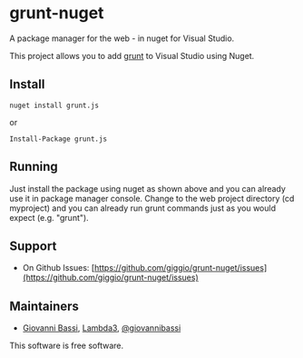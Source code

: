 grunt-nuget
===========

A package manager for the web - in nuget for Visual Studio.

This project allows you to add [grunt](http://gruntjs.com/) to Visual Studio using Nuget.

## Install

    nuget install grunt.js

or

    Install-Package grunt.js

## Running

Just install the package using nuget as shown above and you can already use it in package manager console. Change to the web project directory (cd myproject) and you can already run grunt commands just as you would expect (e.g. "grunt").

## Support

* On Github Issues: [https://github.com/giggio/grunt-nuget/issues](https://github.com/giggio/grunt-nuget/issues)

## Maintainers

* [Giovanni Bassi](http://blog.lambda3.com.br/L3/giovannibassi/), [Lambda3](http://www.lambda3.com.br), [@giovannibassi](http://twitter.com/giovannibassi)

This software is free software.